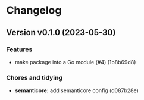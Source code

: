 # Changelog

## Version v0.1.0 (2023-05-30)

### Features

- make package into a Go module (#4) (1b8b69d8)

### Chores and tidying

- **semanticore:** add semanticore config (d087b28e)

